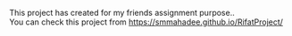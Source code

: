 This project has created for my friends assignment purpose..
<br/>
You can check this project from https://smmahadee.github.io/RifatProject/

